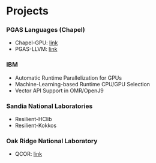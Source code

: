Projects
========

### PGAS Languages (Chapel)
- Chapel-GPU: [link](https://ahayashi.github.io/chapel-gpu/index.html)
- PGAS-LLVM: [link](https://github.com/chapel-lang/llvm-pgas)

### IBM
- Automatic Runtime Parallelization for GPUs
- Machine-Learning-based Runtime CPU/GPU Selection
- Vector API Support in OMR/OpenJ9

### Sandia National Laboratories
- Resilient-HClib
- Resilient-Kokkos

### Oak Ridge National Laboratory
- QCOR: [link](https://qcor.ornl.gov/)
